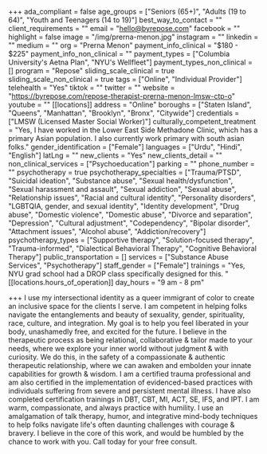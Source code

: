 +++
ada_compliant = false
age_groups = ["Seniors (65+)", "Adults (19 to 64)", "Youth and Teenagers (14 to 19)"]
best_way_to_contact = ""
client_requirements = ""
email = "hello@byrepose.com"
facebook = ""
highlight = false
image = "/img/prerna-menon.jpg"
instagram = ""
linkedin = ""
medium = ""
org = "Prerna Menon"
payment_info_clinical = "$180 - $225"
payment_info_non_clinical = ""
payment_types = ["Columbia University's Aetna Plan", "NYU's Wellfleet"]
payment_types_non_clinical = []
program = "Repose"
sliding_scale_clinical = true
sliding_scale_non_clinical = true
tags = ["Online", "Individual Provider"]
telehealth = "Yes"
tiktok = ""
twitter = ""
website = "https://byrepose.com/repose-therapist-prerna-menon-lmsw-ctp-o"
youtube = ""
[[locations]]
address = "Online"
boroughs = ["Staten Island", "Queens", "Manhattan", "Brooklyn", "Bronx", "Citywide"]
credentials = ["LMSW (Licensed Master Social Worker)"]
culturally_competent_treatment = "Yes, I have worked in the Lower East Side Methadone Clinic, which has a primary Asian population. I also currently work primary with south asian folks."
gender_identification = ["Female"]
languages = ["Urdu", "Hindi", "English"]
latLng = ""
new_clients = "Yes"
new_clients_detail = ""
non_clinical_services = ["Psychoeducation"]
parking = ""
phone_number = ""
psychotherapy = true
psychotherapy_specialties = ["Trauma/PTSD", "Suicidal ideation", "Substance abuse", "Sexual health/dysfunction", "Sexual harassment and assault", "Sexual addiction", "Sexual abuse", "Relationship issues", "Racial and cultural identity", "Personality disorders", "LGBTQIA, gender, and sexual identity", "Identity development", "Drug abuse", "Domestic violence", "Domestic abuse", "Divorce and separation", "Depression", "Cultural adjustment", "Codependency", "Bipolar disorder", "Attachment issues", "Alcohol abuse", "Addiction/recovery"]
psychotherapy_types = ["Supportive therapy", "Solution-focused therapy", "Trauma-informed", "Dialectical Behavioral Therapy", "Cognitive Behavioral Therapy"]
public_transportation = []
services = ["Substance Abuse Services", "Psychotherapy"]
staff_gender = ["Female"]
trainings = "Yes, NYU grad school had a DROP class specifically designed for this. "
[[locations.hours_of_operation]]
day_hours = "9 am - 8 pm"

+++
I use my intersectional identity as a queer immigrant of color to create an inclusive space for the clients I serve. I am competent in helping folks navigate the entanglements and beauty of sexuality, gender, spirituality, race, culture, and integration. My goal is to help you feel liberated in your body, unashamedly free, and excited for the future. I believe in the therapeutic process as being relational, collaborative & tailor made to your needs, where we explore your inner world without judgment & with curiosity. We do this, in the safety of a compassionate & authentic therapeutic relationship, where we can awaken and embolden your innate capabilities for growth & wisdom. I am a certified trauma professional and am also certified in the implementation of evidenced-based practices with individuals suffering from severe and persistent mental illness. I have also completed certification trainings in DBT, CBT, MI, ACT, SE, IFS, and IPT. I am warm, compassionate, and always practice with humility. I use an amalgamation of talk therapy, humor, and integrative mind-body techniques to help folks navigate life's often daunting challenges with courage & bravery. I believe in the core of this work, and would be humbled by the chance to work with you. Call today for your free consult.